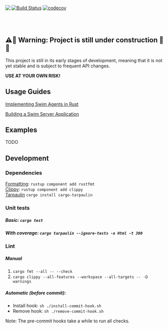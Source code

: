 [![Build Status](https://dev.azure.com/swimai-build/swim-rust/_apis/build/status/swimos.swim-rust?branchName=main)](https://dev.azure.com/swimai-build/swim-rust/_build/latest?definitionId=1&branchName=main)
[![codecov](https://codecov.io/gh/swimos/swim-rust/branch/main/graph/badge.svg?token=IVWBLXCGW8)](https://codecov.io/gh/swimos/swim-rust)
<a href="https://www.swimos.org"><img src="https://docs.swimos.org/readme/marlin-blue.svg" align="left"></a>
<br><br><br><br>

## ⚠️🚧 Warning: Project is still under construction 👷 🚧

This project is still in its early stages of development, meaning that it is not yet stable and is subject to frequent API changes.

**USE AT YOUR OWN RISK!**

## Usage Guides

[Implementing Swim Agents in Rust](docs/agent.md)

[Building a Swim Server Application](docs/server.md)

## Examples

TODO
## Development

### Dependencies
[Formatting](https://github.com/rust-lang/rustfmt): `rustup component add rustfmt`<br>
[Clippy](https://github.com/rust-lang/rust-clippy): `rustup component add clippy`<br>
[Tarpaulin](https://github.com/xd009642/tarpaulin) `cargo install cargo-tarpaulin`<br>

### Unit tests
##### Basic: `cargo test`
##### With coverage: `cargo tarpaulin --ignore-tests -o Html -t 300`

### Lint
##### Manual
1) `cargo fmt --all -- --check`
2) `cargo clippy --all-features --workspace --all-targets -- -D warnings`

##### Automatic (before commit): 
- Install hook: `sh ./install-commit-hook.sh`
- Remove hook: `sh ./remove-commit-hook.sh`

Note: The pre-commit hooks take a while to run all checks.